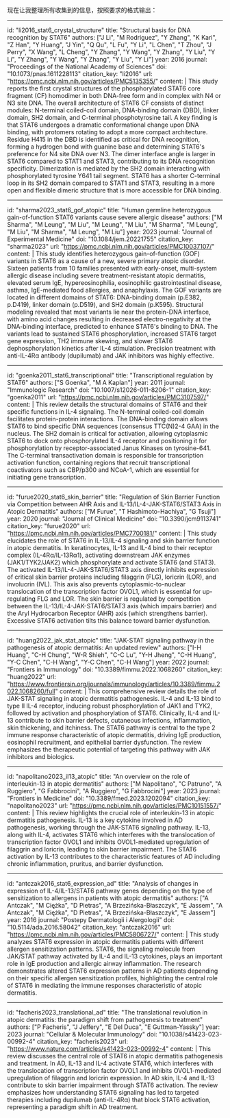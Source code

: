 现在让我整理所有收集到的信息，按照要求的格式输出：

----
id: "li2016_stat6_crystal_structure"
title: "Structural basis for DNA recognition by STAT6"
authors: ["J Li", "M Rodriguez", "Y Zhang", "K Kari", "Z Han", "Y Huang", "J Yin", "Q Qu", "L Fu", "Y Li", "L Chen", "T Zhou", "J Perry", "X Wang", "L Cheng", "Y Zhang", "Y Wang", "Y Zhang", "Y Liu", "Y Li", "Y Zhang", "Y Wang", "Y Zhang", "Y Liu", "Y Li"]
year: 2016
journal: "Proceedings of the National Academy of Sciences"
doi: "10.1073/pnas.1611228113"
citation_key: "li2016"
url: "https://pmc.ncbi.nlm.nih.gov/articles/PMC5135355/"
content: |
  This study reports the first crystal structures of the phosphorylated STAT6 core fragment (CF) homodimer in both DNA-free form and in complex with N4 or N3 site DNA. The overall architecture of STAT6 CF consists of distinct modules: N-terminal coiled-coil domain, DNA-binding domain (DBD), linker domain, SH2 domain, and C-terminal phosphotyrosine tail. A key finding is that STAT6 undergoes a dramatic conformational change upon DNA binding, with protomers rotating to adopt a more compact architecture. Residue H415 in the DBD is identified as critical for DNA recognition, forming a hydrogen bond with guanine base and determining STAT6's preference for N4 site DNA over N3. The dimer interface angle is larger in STAT6 compared to STAT1 and STAT3, contributing to its DNA recognition specificity. Dimerization is mediated by the SH2 domain interacting with phosphorylated tyrosine Y641 tail segment. STAT6 has a shorter C-terminal loop in its SH2 domain compared to STAT1 and STAT3, resulting in a more open and flexible dimeric structure that is more accessible for DNA binding.

----
id: "sharma2023_stat6_gof_atopic"
title: "Human germline heterozygous gain-of-function STAT6 variants cause severe allergic disease"
authors: ["M Sharma", "M Leung", "M Liu", "M Leung", "M Liu", "M Sharma", "M Leung", "M Liu", "M Sharma", "M Leung", "M Liu"]
year: 2023
journal: "Journal of Experimental Medicine"
doi: "10.1084/jem.20221755"
citation_key: "sharma2023"
url: "https://pmc.ncbi.nlm.nih.gov/articles/PMC10037107/"
content: |
  This study identifies heterozygous gain-of-function (GOF) variants in STAT6 as a cause of a new, severe primary atopic disorder. Sixteen patients from 10 families presented with early-onset, multi-system allergic disease including severe treatment-resistant atopic dermatitis, elevated serum IgE, hypereosinophilia, eosinophilic gastrointestinal disease, asthma, IgE-mediated food allergies, and anaphylaxis. The GOF variants are located in different domains of STAT6: DNA-binding domain (p.E382, p.D419), linker domain (p.D519), and SH2 domain (p.K595). Structural modeling revealed that most variants lie near the protein-DNA interface, with amino acid changes resulting in decreased electro-negativity at the DNA-binding interface, predicted to enhance STAT6's binding to DNA. The variants lead to sustained STAT6 phosphorylation, increased STAT6 target gene expression, TH2 immune skewing, and slower STAT6 dephosphorylation kinetics after IL-4 stimulation. Precision treatment with anti-IL-4Rα antibody (dupilumab) and JAK inhibitors was highly effective.

----
id: "goenka2011_stat6_transcriptional"
title: "Transcriptional regulation by STAT6"
authors: ["S Goenka", "M A Kaplan"]
year: 2011
journal: "Immunologic Research"
doi: "10.1007/s12026-011-8206-1"
citation_key: "goenka2011"
url: "https://pmc.ncbi.nlm.nih.gov/articles/PMC3107597/"
content: |
  This review details the structural domains of STAT6 and their specific functions in IL-4 signaling. The N-terminal coiled-coil domain facilitates protein-protein interactions. The DNA-binding domain allows STAT6 to bind specific DNA sequences (consensus TTC(N)2-4 GAA) in the nucleus. The SH2 domain is critical for activation, allowing cytoplasmic STAT6 to dock onto phosphorylated IL-4 receptor and positioning it for phosphorylation by receptor-associated Janus Kinases on tyrosine-641. The C-terminal transactivation domain is responsible for transcription activation function, containing regions that recruit transcriptional coactivators such as CBP/p300 and NCoA-1, which are essential for initiating gene transcription.

----
id: "furue2020_stat6_skin_barrier"
title: "Regulation of Skin Barrier Function via Competition between AHR Axis and IL-13/IL-4-JAK-STAT6/STAT3 Axis in Atopic Dermatitis"
authors: ["M Furue", "T Hashimoto-Hachiya", "G Tsuji"]
year: 2020
journal: "Journal of Clinical Medicine"
doi: "10.3390/jcm9113741"
citation_key: "furue2020"
url: "https://pmc.ncbi.nlm.nih.gov/articles/PMC7700181/"
content: |
  This study elucidates the role of STAT6 in IL-13/IL-4 signaling and skin barrier function in atopic dermatitis. In keratinocytes, IL-13 and IL-4 bind to their receptor complex (IL-4Rα/IL-13Rα1), activating downstream JAK enzymes (JAK1/TYK2/JAK2) which phosphorylate and activate STAT6 (and STAT3). The activated IL-13/IL-4-JAK-STAT6/STAT3 axis directly inhibits expression of critical skin barrier proteins including filaggrin (FLG), loricrin (LOR), and involucrin (IVL). This axis also prevents cytoplasmic-to-nuclear translocation of the transcription factor OVOL1, which is essential for up-regulating FLG and LOR. The skin barrier is regulated by competition between the IL-13/IL-4-JAK-STAT6/STAT3 axis (which impairs barrier) and the Aryl Hydrocarbon Receptor (AHR) axis (which strengthens barrier). Excessive STAT6 activation tilts this balance toward barrier dysfunction.

----
id: "huang2022_jak_stat_atopic"
title: "JAK-STAT signaling pathway in the pathogenesis of atopic dermatitis: An updated review"
authors: ["I-H Huang", "C-H Chung", "W-R Shieh", "C-C Lu", "Y-H Jheng", "C-H Huang", "Y-C Chen", "C-H Wang", "Y-C Chen", "C-H Wang"]
year: 2022
journal: "Frontiers in Immunology"
doi: "10.3389/fimmu.2022.1068260"
citation_key: "huang2022"
url: "https://www.frontiersin.org/journals/immunology/articles/10.3389/fimmu.2022.1068260/full"
content: |
  This comprehensive review details the role of JAK-STAT signaling in atopic dermatitis pathogenesis. IL-4 and IL-13 bind to type II IL-4 receptor, inducing robust phosphorylation of JAK1 and TYK2, followed by activation and phosphorylation of STAT6. Clinically, IL-4 and IL-13 contribute to skin barrier defects, cutaneous infections, inflammation, skin thickening, and itchiness. The STAT6 pathway is central to the type 2 immune response characteristic of atopic dermatitis, driving IgE production, eosinophil recruitment, and epithelial barrier dysfunction. The review emphasizes the therapeutic potential of targeting this pathway with JAK inhibitors and biologics.

----
id: "napolitano2023_il13_atopic"
title: "An overview on the role of interleukin-13 in atopic dermatitis"
authors: ["M Napolitano", "C Patruno", "A Ruggiero", "G Fabbrocini", "A Ruggiero", "G Fabbrocini"]
year: 2023
journal: "Frontiers in Medicine"
doi: "10.3389/fmed.2023.1202094"
citation_key: "napolitano2023"
url: "https://pmc.ncbi.nlm.nih.gov/articles/PMC10151557/"
content: |
  This review highlights the crucial role of interleukin-13 in atopic dermatitis pathogenesis. IL-13 is a key cytokine involved in AD pathogenesis, working through the JAK-STAT6 signaling pathway. IL-13, along with IL-4, activates STAT6 which interferes with the translocation of transcription factor OVOL1 and inhibits OVOL1-mediated upregulation of filaggrin and loricrin, leading to skin barrier impairment. The STAT6 activation by IL-13 contributes to the characteristic features of AD including chronic inflammation, pruritus, and barrier dysfunction.

----
id: "antczak2016_stat6_expression_ad"
title: "Analysis of changes in expression of IL-4/IL-13/STAT6 pathway genes depending on the type of sensitization to allergens in patients with atopic dermatitis"
authors: ["A Antczak", "M Ciężka", "D Pietras", "A Brzezińska-Błaszczyk", "E Jassem", "A Antczak", "M Ciężka", "D Pietras", "A Brzezińska-Błaszczyk", "E Jassem"]
year: 2016
journal: "Postepy Dermatologii i Alergologii"
doi: "10.5114/ada.2016.58042"
citation_key: "antczak2016"
url: "https://pmc.ncbi.nlm.nih.gov/articles/PMC5806727/"
content: |
  This study analyzes STAT6 expression in atopic dermatitis patients with different allergen sensitization patterns. STAT6, the signaling molecule from JAK/STAT pathway activated by IL-4 and IL-13 cytokines, plays an important role in IgE production and allergic airway inflammation. The research demonstrates altered STAT6 expression patterns in AD patients depending on their specific allergen sensitization profiles, highlighting the central role of STAT6 in mediating the immune responses characteristic of atopic dermatitis.

----
id: "facheris2023_translational_ad"
title: "The translational revolution in atopic dermatitis: the paradigm shift from pathogenesis to treatment"
authors: ["P Facheris", "J Jeffery", "E Del Duca", "E Guttman-Yassky"]
year: 2023
journal: "Cellular & Molecular Immunology"
doi: "10.1038/s41423-023-00992-4"
citation_key: "facheris2023"
url: "https://www.nature.com/articles/s41423-023-00992-4"
content: |
  This review discusses the central role of STAT6 in atopic dermatitis pathogenesis and treatment. In AD, IL-13 and IL-4 activate STAT6, which interferes with the translocation of transcription factor OVOL1 and inhibits OVOL1-mediated upregulation of filaggrin and loricrin expression. In AD skin, IL-4 and IL-13 contribute to skin barrier impairment through STAT6 activation. The review emphasizes how understanding STAT6 signaling has led to targeted therapies including dupilumab (anti-IL-4Rα) that block STAT6 activation, representing a paradigm shift in AD treatment.